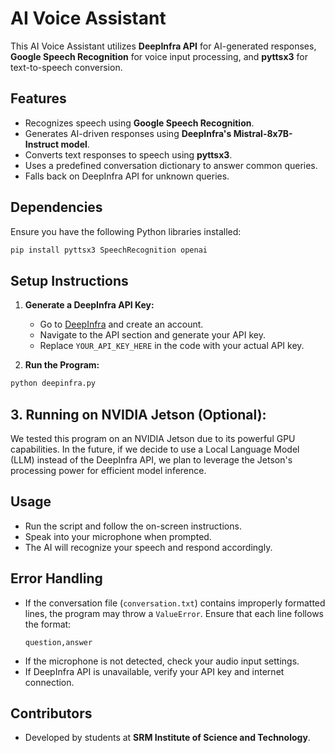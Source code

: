 # AI Voice Assistant

This AI Voice Assistant utilizes **DeepInfra API** for AI-generated responses, **Google Speech Recognition** for voice input processing, and **pyttsx3** for text-to-speech conversion.

## Features
- Recognizes speech using **Google Speech Recognition**.
- Generates AI-driven responses using **DeepInfra's Mistral-8x7B-Instruct model**.
- Converts text responses to speech using **pyttsx3**.
- Uses a predefined conversation dictionary to answer common queries.
- Falls back on DeepInfra API for unknown queries.

## Dependencies
Ensure you have the following Python libraries installed:
```sh
pip install pyttsx3 SpeechRecognition openai
```

## Setup Instructions
1. **Generate a DeepInfra API Key:**
   - Go to [DeepInfra](https://deepinfra.com) and create an account.
   - Navigate to the API section and generate your API key.
   - Replace `YOUR_API_KEY_HERE` in the code with your actual API key.

2. **Run the Program:**
```sh
python deepinfra.py
```

## **3. Running on NVIDIA Jetson (Optional):**

We tested this program on an NVIDIA Jetson due to its powerful GPU capabilities.
In the future, if we decide to use a Local Language Model (LLM) instead of the DeepInfra API, we plan to leverage the Jetson's processing power for efficient model inference.
## Usage
- Run the script and follow the on-screen instructions.
- Speak into your microphone when prompted.
- The AI will recognize your speech and respond accordingly.

## Error Handling
- If the conversation file (`conversation.txt`) contains improperly formatted lines, the program may throw a `ValueError`. Ensure that each line follows the format:
  ```
  question,answer
  ```
- If the microphone is not detected, check your audio input settings.
- If DeepInfra API is unavailable, verify your API key and internet connection.


## Contributors
- Developed by students at **SRM Institute of Science and Technology**.



